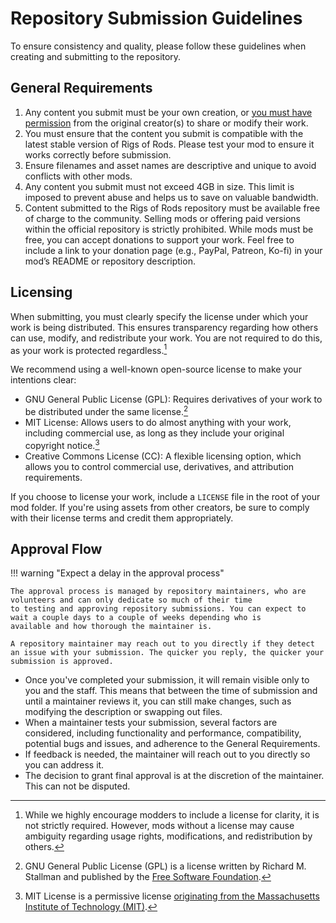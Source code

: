 # Repository Submission Guidelines

To ensure consistency and quality, please follow these guidelines when creating and submitting to the repository.

## General Requirements

1. Any content you submit must be your own creation, or [you must have permission](community-guidelines.md#dont-steal-content-or-violate-intellectual-property) from the original creator(s) to share or modify their work.
2. You must ensure that the content you submit is compatible with the latest stable version of Rigs of Rods. Please test your mod to ensure it works correctly before submission.
3. Ensure filenames and asset names are descriptive and unique to avoid conflicts with other mods.
4. Any content you submit must not exceed 4GB in size. This limit is imposed to prevent abuse and helps us to save on valuable bandwidth.
5. Content submitted to the Rigs of Rods repository must be available free of charge to the community. Selling mods or offering paid versions within the official repository is strictly prohibited. While mods must be free, you can accept donations to support your work. Feel free to include a link to your donation page (e.g., PayPal, Patreon, Ko-fi) in your mod’s README or repository description.

## Licensing

When submitting, you must clearly specify the license under which your work is being distributed. This ensures transparency regarding how others can use, modify, and redistribute your work. You are not required to do this, as your work is protected regardless.[^1]

We recommend using a well-known open-source license to make your intentions clear:

- GNU General Public License (GPL): Requires derivatives of your work to be distributed under the same license.[^2]
- MIT License: Allows users to do almost anything with your work, including commercial use, as long as they include your original copyright notice.[^3]
- Creative Commons License (CC): A flexible licensing option, which allows you to control commercial use, derivatives, and attribution requirements.

If you choose to license your work, include a `LICENSE` file in the root of your mod folder. If you're using assets from other creators, be sure to comply with their license terms and credit them appropriately.

[^1]: While we highly encourage modders to include a license for clarity, it is not strictly required. However, mods without a license may cause ambiguity regarding usage rights, modifications, and redistribution by others.
[^2]: GNU General Public License (GPL) is a license written by Richard M. Stallman and published by the [Free Software Foundation](https://www.gnu.org/licenses/gpl-3.0.html).
[^3]: MIT License is a permissive license [originating from the Massachusetts Institute of Technology (MIT)](https://opensource.org/license/mit).

## Approval Flow

!!! warning "Expect a delay in the approval process"

    The approval process is managed by repository maintainers, who are volunteers and can only dedicate so much of their time
    to testing and approving repository submissions. You can expect to wait a couple days to a couple of weeks depending who is
    available and how thorough the maintainer is.

    A repository maintainer may reach out to you directly if they detect an issue with your submission. The quicker you reply, the quicker your submission is approved.

- Once you've completed your submission, it will remain visible only to you and the staff. This means that between the time of submission and until a maintainer reviews it, you can still make changes, such as modifying the description or swapping out files.
- When a maintainer tests your submission, several factors are considered, including functionality and performance, compatibility, potential bugs and issues, and adherence to the General Requirements.
- If feedback is needed, the maintainer will reach out to you directly so you can address it.
- The decision to grant final approval is at the discretion of the maintainer. This can not be disputed.